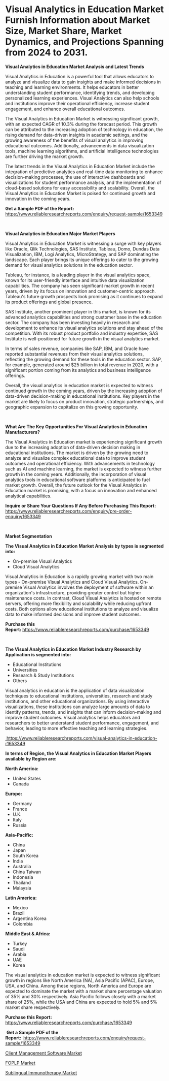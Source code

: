<p><h1>Visual Analytics in Education Market Furnish Information about Market Size, Market Share, Market Dynamics, and Projections Spanning from 2024 to 2031.</h1></p><p><strong>Visual Analytics in Education Market Analysis and Latest Trends</strong></p>
<p><p>Visual Analytics in Education is a powerful tool that allows educators to analyze and visualize data to gain insights and make informed decisions in teaching and learning environments. It helps educators in better understanding student performance, identifying trends, and developing personalized learning experiences. Visual Analytics can also help schools and institutions improve their operational efficiency, increase student engagement, and enhance overall educational outcomes.</p><p>The Visual Analytics in Education Market is witnessing significant growth, with an expected CAGR of 10.3% during the forecast period. This growth can be attributed to the increasing adoption of technology in education, the rising demand for data-driven insights in academic settings, and the growing awareness of the benefits of visual analytics in improving educational outcomes. Additionally, advancements in data visualization tools, machine learning algorithms, and artificial intelligence technologies are further driving the market growth.</p><p>The latest trends in the Visual Analytics in Education Market include the integration of predictive analytics and real-time data monitoring to enhance decision-making processes, the use of interactive dashboards and visualizations for student performance analysis, and the implementation of cloud-based solutions for easy accessibility and scalability. Overall, the Visual Analytics in Education Market is poised for continued growth and innovation in the coming years.</p></p>
<p><strong>Get a Sample PDF of the Report:&nbsp;</strong> <a href="https://www.reliableresearchreports.com/enquiry/request-sample/1653349">https://www.reliableresearchreports.com/enquiry/request-sample/1653349</a></p>
<p>&nbsp;</p>
<p><strong>Visual Analytics in Education Major Market Players</strong></p>
<p><p>Visual Analytics in Education Market is witnessing a surge with key players like Oracle, Qlik Technologies, SAS Institute, Tableau, Domo, Dundas Data Visualization, IBM, Logi Analytics, MicroStrategy, and SAP dominating the landscape. Each player brings its unique offerings to cater to the growing demand for visual analytics solutions in the education sector.</p><p>Tableau, for instance, is a leading player in the visual analytics space, known for its user-friendly interface and intuitive data visualization capabilities. The company has seen significant market growth in recent years, driven by its focus on innovation and customer-centric approach. Tableau's future growth prospects look promising as it continues to expand its product offerings and global presence.</p><p>SAS Institute, another prominent player in this market, is known for its advanced analytics capabilities and strong customer base in the education sector. The company has been investing heavily in research and development to enhance its visual analytics solutions and stay ahead of the competition. With its robust product portfolio and industry expertise, SAS Institute is well-positioned for future growth in the visual analytics market.</p><p>In terms of sales revenue, companies like SAP, IBM, and Oracle have reported substantial revenues from their visual analytics solutions, reflecting the growing demand for these tools in the education sector. SAP, for example, generated around $25 billion in total revenue in 2020, with a significant portion coming from its analytics and business intelligence offerings.</p><p>Overall, the visual analytics in education market is expected to witness continued growth in the coming years, driven by the increasing adoption of data-driven decision-making in educational institutions. Key players in the market are likely to focus on product innovation, strategic partnerships, and geographic expansion to capitalize on this growing opportunity.</p></p>
<p>&nbsp;</p>
<p><strong>What Are The Key Opportunities For Visual Analytics in Education Manufacturers?</strong></p>
<p><p>The Visual Analytics in Education market is experiencing significant growth due to the increasing adoption of data-driven decision making in educational institutions. The market is driven by the growing need to analyze and visualize complex educational data to improve student outcomes and operational efficiency. With advancements in technology such as AI and machine learning, the market is expected to witness further growth in the coming years. Additionally, the incorporation of visual analytics tools in educational software platforms is anticipated to fuel market growth. Overall, the future outlook for the Visual Analytics in Education market is promising, with a focus on innovation and enhanced analytical capabilities.</p></p>
<p><strong>Inquire or Share Your Questions If Any Before Purchasing This Report:</strong> <a href="https://www.reliableresearchreports.com/enquiry/pre-order-enquiry/1653349">https://www.reliableresearchreports.com/enquiry/pre-order-enquiry/1653349</a></p>
<p>&nbsp;</p>
<p><strong>Market Segmentation</strong></p>
<p><strong>The Visual Analytics in Education Market Analysis by types is segmented into:</strong></p>
<p><ul><li>On-premise Visual Analytics</li><li>Cloud Visual Analytics</li></ul></p>
<p><p>Visual Analytics in Education is a rapidly growing market with two main types - On-premise Visual Analytics and Cloud Visual Analytics. On-premise Visual Analytics involves the deployment of software within an organization's infrastructure, providing greater control but higher maintenance costs. In contrast, Cloud Visual Analytics is hosted on remote servers, offering more flexibility and scalability while reducing upfront costs. Both options allow educational institutions to analyze and visualize data to make informed decisions and improve student outcomes.</p></p>
<p><strong>Purchase this Report:&nbsp;</strong><a href="https://www.reliableresearchreports.com/purchase/1653349">https://www.reliableresearchreports.com/purchase/1653349</a></p>
<p>&nbsp;</p>
<p><strong>The Visual Analytics in Education Market Industry Research by Application is segmented into:</strong></p>
<p><ul><li>Educational Institutions</li><li>Universities</li><li>Research & Study Institutions</li><li>Others</li></ul></p>
<p><p>Visual analytics in education is the application of data visualization techniques to educational institutions, universities, research and study institutions, and other educational organizations. By using interactive visualizations, these institutions can analyze large amounts of data to identify patterns, trends, and insights that can inform decision-making and improve student outcomes. Visual analytics helps educators and researchers to better understand student performance, engagement, and behavior, leading to more effective teaching and learning strategies.</p></p>
<p><a href="https://www.reliableresearchreports.com/visual-analytics-in-education-r1653349">&nbsp;https://www.reliableresearchreports.com/visual-analytics-in-education-r1653349</a></p>
<p><strong>In terms of Region, the Visual Analytics in Education Market Players available by Region are:</strong></p>
<p>
    <p> <strong> North America: </strong>
        <ul>
            <li>United States</li>
            <li>Canada</li>
        </ul>
        </p> 
    <p> <strong> Europe: </strong>
        <ul>
            <li>Germany</li>
            <li>France</li>
            <li>U.K.</li>
            <li>Italy</li>
            <li>Russia</li>
        </ul>
        </p> 
    <p> <strong> Asia-Pacific: </strong>
        <ul>
            <li>China</li>
            <li>Japan</li>
            <li>South Korea</li>
            <li>India</li>
            <li>Australia</li>
            <li>China Taiwan</li>
            <li>Indonesia</li>
            <li>Thailand</li>
            <li>Malaysia</li>
        </ul>
        </p> 
    <p> <strong> Latin America: </strong>
        <ul>
            <li>Mexico</li>
            <li>Brazil</li>
            <li>Argentina Korea</li>
            <li>Colombia</li>
        </ul>
        </p> 
    <p> <strong> Middle East & Africa: </strong>
        <ul>
            <li>Turkey</li>
            <li>Saudi</li>
            <li>Arabia</li>
            <li>UAE</li>
            <li>Korea</li>
        </ul>
    </p>
    </p>
<p><p>The visual analytics in education market is expected to witness significant growth in regions like North America (NA), Asia Pacific (APAC), Europe, USA, and China. Among these regions, North America and Europe are expected to dominate the market with a market share percentage valuation of 35% and 30% respectively. Asia Pacific follows closely with a market share of 25%, while the USA and China are expected to hold 5% and 5% market share respectively.</p></p>
<p><strong>Purchase this Report: </strong><a href="https://www.reliableresearchreports.com/purchase/1653349">https://www.reliableresearchreports.com/purchase/1653349</a></p>
<p>&nbsp;<strong>Get a Sample PDF of the Report:&nbsp;&nbsp;</strong><a href="https://www.reliableresearchreports.com/enquiry/request-sample/1653349">https://www.reliableresearchreports.com/enquiry/request-sample/1653349</a></p>
<p><strong></strong></p>
<p><p><a href="https://www.linkedin.com/pulse/client-management-software-market-size-reveals-best-marketing-zfyhc">Client Management Software Market</a></p><p><a href="https://www.linkedin.com/pulse/foplp-market-trends-analysis-forecasted-period-2024-2031-westboro-wygzc">FOPLP Market</a></p><p><a href="https://www.linkedin.com/pulse/sublingual-immunotherapy-market-analysis-sze-forecasted-period-vdtxc">Sublingual Immunotherapy Market</a></p></p>